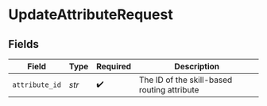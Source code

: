 # UpdateAttributeRequest


## Fields

| Field                                       | Type                                        | Required                                    | Description                                 |
| ------------------------------------------- | ------------------------------------------- | ------------------------------------------- | ------------------------------------------- |
| `attribute_id`                              | *str*                                       | :heavy_check_mark:                          | The ID of the skill-based routing attribute |